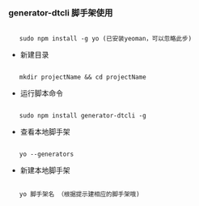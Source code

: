### generator-dtcli 脚手架使用
```

   sudo npm install -g yo (已安装yeoman，可以忽略此步)   

```
* 新建目录
```

   mkdir projectName && cd projectName                  

```
* 运行脚本命令
```

   sudo npm install generator-dtcli -g                  

```
* 查看本地脚手架  

```

   yo --generators                                     

```
* 新建本地脚手架

```

   yo 脚手架名 （根据提示建相应的脚手架哦)                    

```
